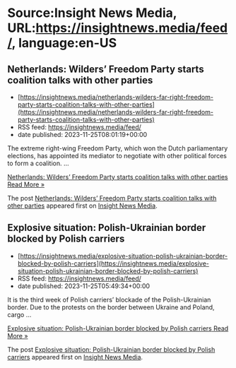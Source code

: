 # Source:Insight News Media, URL:https://insightnews.media/feed/, language:en-US

## Netherlands: Wilders’ Freedom Party starts coalition talks with other parties
 - [https://insightnews.media/netherlands-wilders-far-right-freedom-party-starts-coalition-talks-with-other-parties](https://insightnews.media/netherlands-wilders-far-right-freedom-party-starts-coalition-talks-with-other-parties)
 - RSS feed: https://insightnews.media/feed/
 - date published: 2023-11-25T08:01:19+00:00

<p>The extreme right-wing Freedom Party, which won the Dutch parliamentary elections, has appointed its mediator to negotiate with other political forces to form a coalition. &#8230;</p>
<p class="read-more"> <a class="ast-button" href="https://insightnews.media/netherlands-wilders-far-right-freedom-party-starts-coalition-talks-with-other-parties/"> <span class="screen-reader-text">Netherlands: Wilders&#8217; Freedom Party starts coalition talks with other parties</span> Read More »</a></p>
<p>The post <a href="https://insightnews.media/netherlands-wilders-far-right-freedom-party-starts-coalition-talks-with-other-parties/">Netherlands: Wilders&#8217; Freedom Party starts coalition talks with other parties</a> appeared first on <a href="https://insightnews.media">Insight News Media</a>.</p>

## Explosive situation: Polish-Ukrainian border blocked by Polish carriers
 - [https://insightnews.media/explosive-situation-polish-ukrainian-border-blocked-by-polish-carriers](https://insightnews.media/explosive-situation-polish-ukrainian-border-blocked-by-polish-carriers)
 - RSS feed: https://insightnews.media/feed/
 - date published: 2023-11-25T05:49:34+00:00

<p>It is the third week of Polish carriers&#8217; blockade of the Polish-Ukrainian border. Due to the protests on the border between Ukraine and Poland, cargo &#8230;</p>
<p class="read-more"> <a class="ast-button" href="https://insightnews.media/explosive-situation-polish-ukrainian-border-blocked-by-polish-carriers/"> <span class="screen-reader-text">Explosive situation: Polish-Ukrainian border blocked by Polish carriers</span> Read More »</a></p>
<p>The post <a href="https://insightnews.media/explosive-situation-polish-ukrainian-border-blocked-by-polish-carriers/">Explosive situation: Polish-Ukrainian border blocked by Polish carriers</a> appeared first on <a href="https://insightnews.media">Insight News Media</a>.</p>


